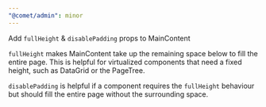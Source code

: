```yaml
---
"@comet/admin": minor
---
```


Add `fullHeight` & `disablePadding` props to MainContent

`fullHeight` makes MainContent take up the remaining space below to fill the entire page.
This is helpful for virtualized components that need a fixed height, such as DataGrid or the PageTree.

`disablePadding` is helpful if a component requires the `fullHeight` behaviour but should fill the entire page without the surrounding space.
